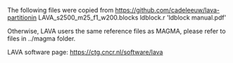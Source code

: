 The following files were copied from https://github.com/cadeleeuw/lava-partitionin
  LAVA_s2500_m25_f1_w200.blocks
  ldblock.r
 'ldblock manual.pdf'

Otherwise, LAVA users the same reference files as MAGMA, please refer to files in ../magma folder.

LAVA software page:
https://ctg.cncr.nl/software/lava



